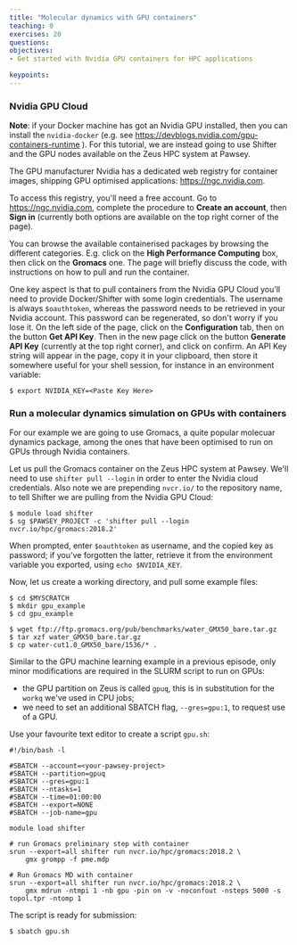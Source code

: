 ```yaml
---
title: "Molecular dynamics with GPU containers"
teaching: 0
exercises: 20
questions:
objectives:
- Get started with Nvidia GPU containers for HPC applications

keypoints:
---
```


### Nvidia GPU Cloud ###

**Note**: if your Docker machine has got an Nvidia GPU installed, then you can install the `nvidia-docker` (e.g. see <https://devblogs.nvidia.com/gpu-containers-runtime> ). For this tutorial, we are instead going to use Shifter and the GPU nodes available on the Zeus HPC system at Pawsey.

The GPU manufacturer Nvidia has a dedicated web registry for container images, shipping GPU optimised applications: <https://ngc.nvidia.com>.

To access this registry, you'll need a free account. Go to <https://ngc.nvidia.com>, complete the procedure to **Create an account**, then **Sign in** (currently both options are available on the top right corner of the page).

You can browse the available containerised packages by browsing the different categories. E.g. click on the **High Performance Computing** box, then click on the **Gromacs** one. The page will briefly discuss the code, with instructions on how to pull and run the container.

One key aspect is that to pull containers from the Nvidia GPU Cloud you'll need to provide Docker/Shifter with some login credentials. The username is always `$oauthtoken`, whereas the password needs to be retrieved in your Nvidia account. This password can be regenerated, so don't worry if you lose it. On the left side of the page, click on the **Configuration** tab, then on the button **Get API Key**. Then in the new page click on the button **Generate API Key** (currently at the top right corner), and click on confirm. An API Key string will appear in the page, copy it in your clipboard, then store it somewhere useful for your shell session, for instance in an environment variable:

```
$ export NVIDIA_KEY=<Paste Key Here>
```

### Run a molecular dynamics simulation on GPUs with containers ### 

For our example we are going to use Gromacs, a quite popular molecuar dynamics package, among the ones that have been optimised to run on GPUs through Nvidia containers.

Let us pull the Gromacs container on the Zeus HPC system at Pawsey. We'll need to use `shifter pull --login` in order to enter the Nvidia cloud credentials. Also note we are prepending `nvcr.io/` to the repository name, to tell Shifter we are pulling from the Nvidia GPU Cloud:

```
$ module load shifter
$ sg $PAWSEY_PROJECT -c 'shifter pull --login nvcr.io/hpc/gromacs:2018.2'
```

When prompted, enter `$oauthtoken` as username, and the copied key as password; if you've forgotten the latter, retrieve it from the environment variable you exported, using `echo $NVIDIA_KEY`.

Now, let us create a working directory, and pull some example files:

```
$ cd $MYSCRATCH
$ mkdir gpu_example
$ cd gpu_example

$ wget ftp://ftp.gromacs.org/pub/benchmarks/water_GMX50_bare.tar.gz
$ tar xzf water_GMX50_bare.tar.gz
$ cp water-cut1.0_GMX50_bare/1536/* .
```

Similar to the GPU machine learning example in a previous episode, only minor modifications are required in the SLURM script to run on GPUs:

* the GPU partition on Zeus is called `gpuq`, this is in substitution for the `workq` we've used in CPU jobs;
* we need to set an additional SBATCH flag, `--gres=gpu:1`, to request use of a GPU.

Use your favourite text editor to create a script `gpu.sh`:

```
#!/bin/bash -l

#SBATCH --account=<your-pawsey-project>
#SBATCH --partition=gpuq
#SBATCH --gres=gpu:1
#SBATCH --ntasks=1
#SBATCH --time=01:00:00
#SBATCH --export=NONE
#SBATCH --job-name=gpu

module load shifter

# run Gromacs preliminary step with container
srun --export=all shifter run nvcr.io/hpc/gromacs:2018.2 \
    gmx grompp -f pme.mdp

# Run Gromacs MD with container
srun --export=all shifter run nvcr.io/hpc/gromacs:2018.2 \
    gmx mdrun -ntmpi 1 -nb gpu -pin on -v -noconfout -nsteps 5000 -s topol.tpr -ntomp 1
```

The script is ready for submission:

```
$ sbatch gpu.sh
```

